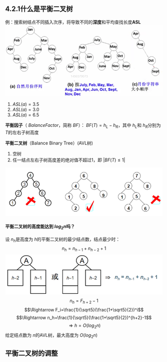 ## 4.2.1什么是平衡二叉树
例：搜索树结点不同插入次序，将导致不同的**深度**和平均查找长度**ASL**
![image14](image/image14.png)
1. $ASL(a)=3.5$
2. $ASL(a)=3.0$
3. $ASL(a)=6.5$

**平衡因子**（ $Balance Factor$，简称 $BF$）： $BF(T)=h_L-h_R$，其中 $h_L$和 $h_R$分别为 $T$的左右子树高度

**平衡二叉树**（Balance Binary Tree）(AVL树)
1. 空树
2. 任一结点左右子树高度差的绝对值不超过1，即 $|BF(T)\leq1|$

![image15](image/image15.png)
#### 平衡二叉树的高度能达到 $log_2n$吗？
设 $n_h$是高度为 $h$的平衡二叉树的最少结点数，结点最少时：
$$n_h=n_{h-1}+n_{h-2}+1$$
![image16](image/image16.png)
$$n_h=F_{h+2}-1$$
$$\Rightarrow F_i=\frac{1}{\sqrt5}(\frac{1+\sqrt5}{2})^i$$
$$\Rightarrow n_h=\frac{1}{\sqrt5}(\frac{1+\sqrt5}{2})^{h+2}-1$$
$$\Rightarrow h=O(log_2n)$$
给定结点数为 $n$的AVL树，最大高度为  $O(log_2n)$
## 平衡二叉树的调整

